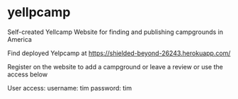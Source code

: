 # yellpcamp
Self-created Yellcamp Website for finding and publishing campgrounds in America

Find deployed Yelpcamp at 
https://shielded-beyond-26243.herokuapp.com/

Register on the website to add a campground or leave a review or use the access below 

User access:
username:   tim
password:   tim
